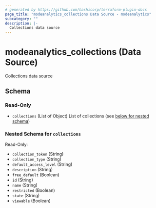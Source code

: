 ```yaml
---
# generated by https://github.com/hashicorp/terraform-plugin-docs
page_title: "modeanalytics_collections Data Source - modeanalytics"
subcategory: ""
description: |-
  Collections data source
---
```


# modeanalytics_collections (Data Source)

Collections data source



<!-- schema generated by tfplugindocs -->
## Schema

### Read-Only

- `collections` (List of Object) List of collections (see [below for nested schema](#nestedatt--collections))

<a id="nestedatt--collections"></a>
### Nested Schema for `collections`

Read-Only:

- `collection_token` (String)
- `collection_type` (String)
- `default_access_level` (String)
- `description` (String)
- `free_default` (Boolean)
- `id` (String)
- `name` (String)
- `restricted` (Boolean)
- `state` (String)
- `viewable` (Boolean)
